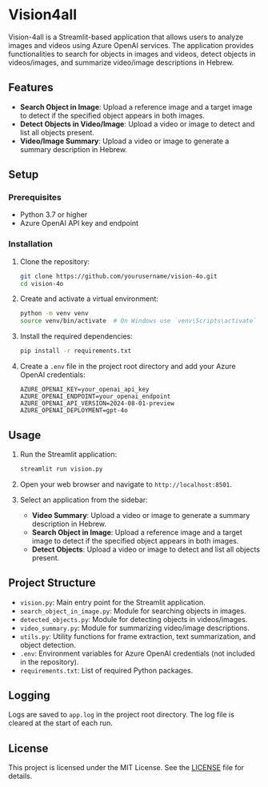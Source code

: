 # Vision4all

Vision-4all is a Streamlit-based application that allows users to analyze images and videos using Azure OpenAI services. The application provides functionalities to search for objects in images and videos, detect objects in videos/images, and summarize video/image descriptions in Hebrew.

## Features

- **Search Object in Image**: Upload a reference image and a target image to detect if the specified object appears in both images.
- **Detect Objects in Video/Image**: Upload a video or image to detect and list all objects present.
- **Video/Image Summary**: Upload a video or image to generate a summary description in Hebrew.

## Setup

### Prerequisites

- Python 3.7 or higher
- Azure OpenAI API key and endpoint

### Installation

1. Clone the repository:
    ```sh
    git clone https://github.com/yourusername/vision-4o.git
    cd vision-4o
    ```

2. Create and activate a virtual environment:
    ```sh
    python -m venv venv
    source venv/bin/activate  # On Windows use `venv\Scripts\activate`
    ```

3. Install the required dependencies:
    ```sh
    pip install -r requirements.txt
    ```

4. Create a `.env` file in the project root directory and add your Azure OpenAI credentials:
    ```properties
    AZURE_OPENAI_KEY=your_openai_api_key
    AZURE_OPENAI_ENDPOINT=your_openai_endpoint
    AZURE_OPENAI_API_VERSION=2024-08-01-preview
    AZURE_OPENAI_DEPLOYMENT=gpt-4o
    ```

## Usage

1. Run the Streamlit application:
    ```sh
    streamlit run vision.py
    ```

2. Open your web browser and navigate to `http://localhost:8501`.

3. Select an application from the sidebar:
    - **Video Summary**: Upload a video or image to generate a summary description in Hebrew.
    - **Search Object in Image**: Upload a reference image and a target image to detect if the specified object appears in both images.
    - **Detect Objects**: Upload a video or image to detect and list all objects present.

## Project Structure

- `vision.py`: Main entry point for the Streamlit application.
- `search_object_in_image.py`: Module for searching objects in images.
- `detected_objects.py`: Module for detecting objects in videos/images.
- `video_summary.py`: Module for summarizing video/image descriptions.
- `utils.py`: Utility functions for frame extraction, text summarization, and object detection.
- `.env`: Environment variables for Azure OpenAI credentials (not included in the repository).
- `requirements.txt`: List of required Python packages.

## Logging

Logs are saved to `app.log` in the project root directory. The log file is cleared at the start of each run.

## License

This project is licensed under the MIT License. See the [LICENSE](LICENSE) file for details.
